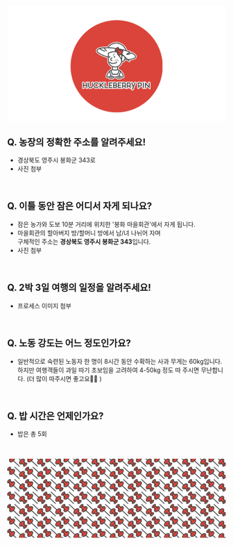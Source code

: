 <img src="https://raw.githubusercontent.com/SUWANKIM/ReadMe/master/profile1.png">

<br>

## Q. 농장의 정확한 주소를 알려주세요!

- 경상북도 영주시 봉화군 343로
- 사진 첨부

<br>

## Q. 이틀 동안 잠은 어디서 자게 되나요?

- 잠은 농가와 도보 10분 거리에 위치한 '봉화 마을회관'에서 자게 됩니다.
- 마을회관의 할아버지 방/할머니 방에서 남/녀 나뉘어 자며<br> 
 구체적인 주소는 <b>경상북도 영주시 봉화군 343</b>입니다.
- 사진 첨부
 
<br>

## Q. 2박 3일 여행의 일정을 알려주세요!
 
- 프로세스 이미지 첨부

<br>

## Q. 노동 강도는 어느 정도인가요?
 
- 일반적으로 숙련된 노동자 한 명이 8시간 동안 수확하는 사과 무게는 60kg입니다.<br> 
하지만 여행객들이 과일 따기 초보임을 고려하여 4-50kg 정도 따 주시면 무난합니다. (더 많이 따주시면 좋고요🍏🍎 )  

<br>

## Q. 밥 시간은 언제인가요?

- 밥은 총 5회 


<br>
<br>
<img src="https://raw.githubusercontent.com/SUWANKIM/ReadMe/master/under_pin.png">



